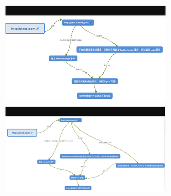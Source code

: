 ![hashRoute](https://raw.githubusercontent.com/1391020381/Web-Foundation/master/articles/Front-end-frame/%E8%B7%AF%E7%94%B1%E5%8E%9F%E7%90%86/img/hash.png)

![history](https://raw.githubusercontent.com/1391020381/Web-Foundation/master/articles/Front-end-frame/%E8%B7%AF%E7%94%B1%E5%8E%9F%E7%90%86/img/history.png)
